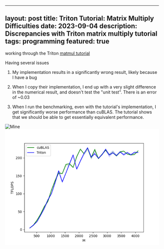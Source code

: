 
---
layout: post
title: Triton Tutorial: Matrix Multiply Difficulties
date: 2023-09-04
description: Discrepancies with Triton matrix multiply tutorial
tags: programming
featured: true
---

working through the Triton [matmul tutorial](
https://triton-lang.org/main/getting-started/tutorials/03-matrix-multiplication.html#sphx-glr-getting-started-tutorials-03-matrix-multiplication-py
)


Having several issues
1. My implementation results in a significantly wrong result, likely
   because I have a bug

2. When I copy their implementation, I end up with a very slight difference in
   the numerical result, and doesn't test the "unit test". There is an error of
   ~0.03

3. When I run the benchmarking, even with the tutorial's implementation, I get
   significantly worse performance than cuBLAS. The tutorial shows that we
    should be able to get essentially equivalent performance.

![Mine](triton_matmul/matmul_perf_mine.png)
![Theirs](assets/img/triton_matmul/matmul_perf_theirs.png)
